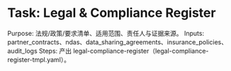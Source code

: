 # Task: Legal & Compliance Register

Purpose: 法规/政策/要求清单、适用范围、责任人与证据来源。
Inputs: partner_contracts、ndas、data_sharing_agreements、insurance_policies、audit_logs
Steps: 产出 legal-compliance-register（legal-compliance-register-tmpl.yaml）。
